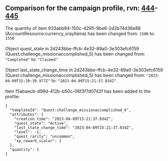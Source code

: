## Comparison for the campaign profile, rvn: [444](https://github.com/PRO100KatYT/FortniteProfileRevisions/tree/main/profiles/campaign/444%20campaign.json)-[445](https://github.com/PRO100KatYT/FortniteProfileRevisions/tree/main/profiles/campaign/445%20campaign.json)

The quantity of item 933abb94-150c-4295-9be6-2d2b74d36e88 (AccountResource:currency_xrayllama) has been changed from: `1500` to: `1550`
<br><br>
Object quest_state in 2d243bbe-ffcb-4e32-89a0-3e303efc6159 (Quest:challenge_missionaccomplished_5) has been changed from: `"Completed"` to: `"Claimed"`
<br><br>
Object last_state_change_time in 2d243bbe-ffcb-4e32-89a0-3e303efc6159 (Quest:challenge_missionaccomplished_5) has been changed from: `"2023-04-09T15:20:39.977Z"` to: `"2023-04-09T15:21:37.834Z"`
<br><br>
Item f5abaecb-d99d-412b-b50c-06f3f7d0742f has been added to the profile:

```
{
  "templateId": "Quest:challenge_missionaccomplished_6",
  "attributes": {
    "creation_time": "2023-04-09T15:21:37.834Z",
    "quest_state": "Active",
    "last_state_change_time": "2023-04-09T15:21:37.834Z",
    "level": -1,
    "quest_rarity": "uncommon",
    "xp_reward_scalar": 1
  },
  "quantity": 1
}
```

<br><br>
